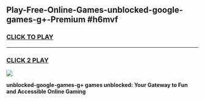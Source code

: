 
## Play-Free-Online-Games-unblocked-google-games-g+-Premium #h6mvf
<h3>
<a href="https://premium.freeplayer.one?title=unblocked-google-games-g+&ref=8M">CLICK TO PLAY</a></h3>
<hr>

<h3>
<a href="https://premium.freeplayer.one?title=unblocked-google-games-g+&ref=8M">CLICK 2 PLAY</a>
  
</h3>

<a href="https://premium.freeplayer.one?title=unblocked-google-games-g+&ref=8M"><img src="https://clearcache.store/games.png"></a>


**unblocked-google-games-g+ games unblocked: Your Gateway to Fun and Accessible Online Gaming**
